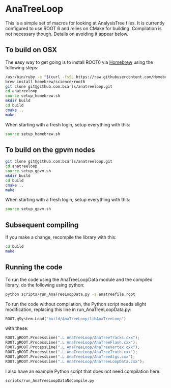 # AnaTreeLoop

This is a simple set of macros for looking at AnalysisTree files. It is currently configured to use ROOT 6 and relies on CMake for building. Compilation is not necessary though. Details on avoiding it appear below. 

## To build on OSX 

The easy way to get going is to install ROOT6 via [Homebrew](http://brew.sh/) using the following steps:

```bash
/usr/bin/ruby -e "$(curl -fsSL https://raw.githubusercontent.com/Homebrew/install/master/install)"
brew install homebrew/science/root6
git clone git@github.com:bcarls/anatreeloop.git
cd anatreeloop
source setup_homebrew.sh
mkdir build
cd build
cmake ..
make
```


When starting with a fresh login, setup everything with this:

```bash
source setup_homebrew.sh
```

## To build on the gpvm nodes

```bash
git clone git@github.com:bcarls/anatreeloop.git
cd anatreeloop
source setup_gpvm.sh
mkdir build
cd build
cmake ..
make
```

When starting with a fresh login, setup everything with this:

```bash
source setup_gpvm.sh
```

## Subsequent compiling

If you make a change, recompile the library with this:

```bash
cd build
make
```

## Running the code

To run the code using the AnaTreeLoopData module and the compiled library, do the following using python:

```bash
python scripts/run_AnaTreeLoopData.py -s anatreefile.root
```

To run the code without compilation, the Python script needs slight modification, replacing this line in run_AnaTreeLoopData.py:

```python
ROOT.gSystem.Load("build/AnaTreeLoop/libAnaTreeLoop")
```

with these:

```python
ROOT.gROOT.ProcessLine(".L AnaTreeLoop/AnaTreeTracks.cxx");
ROOT.gROOT.ProcessLine(".L AnaTreeLoop/AnaTreeFlash.cxx");
ROOT.gROOT.ProcessLine(".L AnaTreeLoop/AnaTreeVertex.cxx");
ROOT.gROOT.ProcessLine(".L AnaTreeLoop/AnaTreeTruth.cxx");
ROOT.gROOT.ProcessLine(".L AnaTreeLoop/AnaTreeAlgs.cxx");
ROOT.gROOT.ProcessLine(".L AnaTreeLoop/AnaTreeLoopData.cxx");
```

I also have an example Python script that does not need compilation here:

```bash
scripts/run_AnaTreeLoopDataNoCompile.py
```











